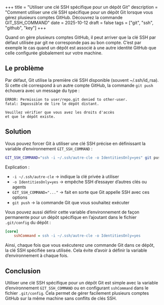 +++
title = "Utiliser une clé SSH spécifique pour un dépôt Git"
description = "Comment utiliser une clé SSH spécifique pour un dépôt Git lorsque vous gérez plusieurs comptes GitHub. Découvrez la commande GIT_SSH_COMMAND"
date = 2025-10-12
draft = false
tags =  ["git", "ssh", "github", "key"]
+++

Quand on gère plusieurs comptes GitHub, il peut arriver que la clé SSH par défaut utilisée par git ne corresponde pas au bon compte.
C’est par exemple le cas quand un dépôt est associé à une autre identité GitHub que celle configurée globalement sur votre machine.

<!--more-->

## Le problème

Par défaut, Git utilise la première clé SSH disponible (souvent ~/.ssh/id_rsa).
Si cette clé correspond à un autre compte GitHub, la commande `git push` échouera avec un message du type :

```text
ERROR: Permission to user/repo.git denied to other-user.
fatal: Impossible de lire le dépôt distant.

Veuillez vérifier que vous avez les droits d'accès
et que le dépôt existe.
```

## Solution

Vous pouvez forcer Git à utiliser une clé SSH précise en définissant la variable d’environnement `GIT_SSH_COMMAND` :

```sh
GIT_SSH_COMMAND="ssh -i ~/.ssh/autre-cle -o IdentitiesOnly=yes" git push
```

Explication :
* `-i ~/.ssh/autre-cle` → indique la clé privée à utiliser
* `-o IdentitiesOnly=yes` → empêche SSH d’essayer d’autres clés ou agents
* `GIT_SSH_COMMAND="..."` → fait en sorte que Git appelle SSH avec ces options
* `git push` → la commande Git que vous souhaitez exécuter

Vous pouvez aussi définir cette variable d’environnement de façon permanente pour un dépôt spécifique en l’ajoutant dans le fichier `.git/config` du dépôt :
```ini
[core]
    sshCommand = ssh -i ~/.ssh/autre-cle -o IdentitiesOnly=yes
```
Ainsi, chaque fois que vous exécuterez une commande Git dans ce dépôt, la clé SSH spécifiée sera utilisée.
Cela évite d’avoir à définir la variable d’environnement à chaque fois.

## Conclusion

Utiliser une clé SSH spécifique pour un dépôt Git est simple avec la variable d’environnement `GIT_SSH_COMMAND` ou en configurant `sshCommand` dans le fichier `.git/config`.
Cela permet de gérer facilement plusieurs comptes GitHub sur la même machine sans conflits de clés SSH.
